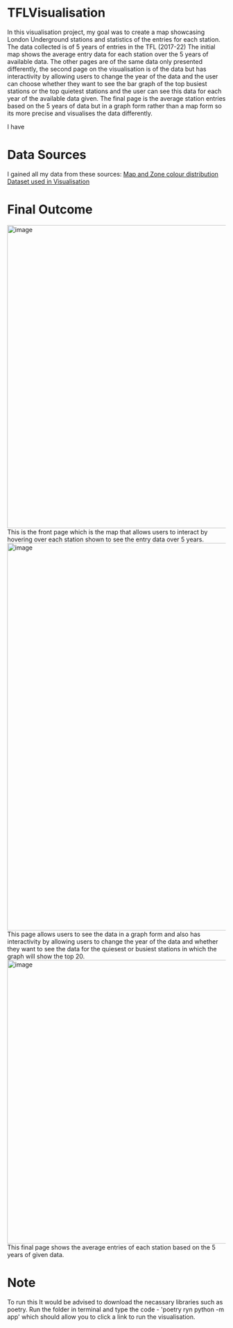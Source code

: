 # TFLVisualisation


In this visualisation project, my goal was to create a map showcasing London Underground stations and statistics of the entries for each station.
The data collected is of 5 years of entries in the TFL (2017-22)
The initial map shows the average entry data for each station over the 5 years of available data.
The other pages are of the same data only presented differently, the second page on the visualisation is of the data but has interactivity by allowing users to change the year of the data and the user can choose whether they want to see the bar graph of the top busiest stations or the top quietest stations and the user can see this data for each year of the available data given.
The final page is the average station entries based on the 5 years of data but in a graph form rather than a map form so its more precise and visualises the data differently.


I have 



# Data Sources 

I gained all my data from these sources:
[Map and Zone colour distribution](https://www.doogal.co.uk/london_stations)
[Dataset used in Visualisation](http://crowding.data.tfl.gov.uk)

# Final Outcome
<img width="2178" height="698" alt="image" src="https://github.com/user-attachments/assets/63dbaea6-3410-4c41-ab51-43b483b47768" />
This is the front page which is the map that allows users to interact by hovering over each station shown to see the entry data over 5 years.

<img width="2186" height="892" alt="image" src="https://github.com/user-attachments/assets/10e8d001-de2e-4780-bab9-43a65da87427" />
This page allows users to see the data in a graph form and also has interactivity by allowing users to change the year of the data and whether they want to see the data for the quiesest or busiest stations in which the graph will show the top 20.

<img width="2182" height="653" alt="image" src="https://github.com/user-attachments/assets/2efa2c64-503c-4658-9f9c-ed434006a2ae" />
This final page shows the average entries of each station based on the 5 years of given data.




# Note
To run this It would be advised to download the necassary libraries such as poetry. Run the folder in terminal and type the code - 'poetry ryn python -m app' which should allow you to click a link to run the visualisation.
